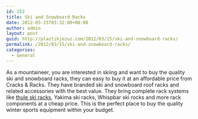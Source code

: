 ```yaml
---
id: 252
title: Ski and Snowboard Racks
date: 2012-03-15T03:32:00+00:00
author: admin
layout: post
guid: http://plaztikjezuz.com/2012/03/15/ski-and-snowboard-racks/
permalink: /2012/03/15/ski-and-snowboard-racks/
categories:
  - General
---
```

As a mountaineer, you are interested in skiing and want to buy the quality ski and snowboard racks, they can easy to buy it at an affordable price from Cracks & Racks. They have branded ski and snowboard roof racks and related accessories with the best value. They bring complete rack systems like [thule ski racks](http://www.cracksandracks.com/ski-snowboard-racks-c-120.html), Yakima ski racks, Whispbar ski rocks and more rack components at a cheap price. This is the perfect place to buy the quality winter sports equipment within your budget.